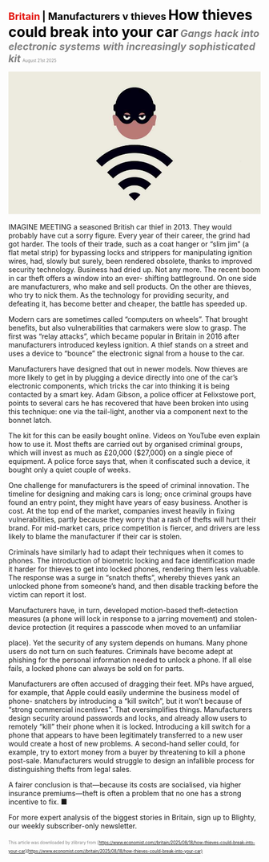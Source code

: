 <span style="color:#E3120B; font-size:14.9pt; font-weight:bold;">Britain</span> <span style="color:#000000; font-size:14.9pt; font-weight:bold;">| Manufacturers v thieves</span>
<span style="color:#000000; font-size:21.0pt; font-weight:bold;">How thieves could break into your car</span>
<span style="color:#808080; font-size:14.9pt; font-weight:bold; font-style:italic;">Gangs hack into electronic systems with increasingly sophisticated kit</span>
<span style="color:#808080; font-size:6.2pt;">August 21st 2025</span>

![](../images/042_How_thieves_could_break_into_your_car/p0178_img01.jpeg)

IMAGINE MEETING a seasoned British car thief in 2013. They would probably have cut a sorry figure. Every year of their career, the grind had got harder. The tools of their trade, such as a coat hanger or “slim jim” (a flat metal strip) for bypassing locks and strippers for manipulating ignition wires, had, slowly but surely, been rendered obsolete, thanks to improved security technology. Business had dried up. Not any more. The recent boom in car theft offers a window into an ever- shifting battleground. On one side are manufacturers, who make and sell products. On the other are thieves, who try to nick them. As the technology for providing security, and defeating it, has become better and cheaper, the battle has speeded up.

Modern cars are sometimes called “computers on wheels”. That brought benefits, but also vulnerabilities that carmakers were slow to grasp. The first was “relay attacks”, which became popular in Britain in 2016 after manufacturers introduced keyless ignition. A thief stands on a street and uses a device to “bounce” the electronic signal from a house to the car.

Manufacturers have designed that out in newer models. Now thieves are more likely to get in by plugging a device directly into one of the car’s electronic components, which tricks the car into thinking it is being contacted by a smart key. Adam Gibson, a police officer at Felixstowe port, points to several cars he has recovered that have been broken into using this technique: one via the tail-light, another via a component next to the bonnet latch.

The kit for this can be easily bought online. Videos on YouTube even explain how to use it. Most thefts are carried out by organised criminal groups, which will invest as much as £20,000 ($27,000) on a single piece of equipment. A police force says that, when it confiscated such a device, it bought only a quiet couple of weeks.

One challenge for manufacturers is the speed of criminal innovation. The timeline for designing and making cars is long; once criminal groups have found an entry point, they might have years of easy business. Another is cost. At the top end of the market, companies invest heavily in fixing vulnerabilities, partly because they worry that a rash of thefts will hurt their brand. For mid-market cars, price competition is fiercer, and drivers are less likely to blame the manufacturer if their car is stolen.

Criminals have similarly had to adapt their techniques when it comes to phones. The introduction of biometric locking and face identification made it harder for thieves to get into locked phones, rendering them less valuable. The response was a surge in “snatch thefts”, whereby thieves yank an unlocked phone from someone’s hand, and then disable tracking before the victim can report it lost.

Manufacturers have, in turn, developed motion-based theft-detection measures (a phone will lock in response to a jarring movement) and stolen- device protection (it requires a passcode when moved to an unfamiliar

place). Yet the security of any system depends on humans. Many phone users do not turn on such features. Criminals have become adept at phishing for the personal information needed to unlock a phone. If all else fails, a locked phone can always be sold on for parts.

Manufacturers are often accused of dragging their feet. MPs have argued, for example, that Apple could easily undermine the business model of phone- snatchers by introducing a “kill switch”, but it won’t because of “strong commercial incentives”. That oversimplifies things. Manufacturers design security around passwords and locks, and already allow users to remotely “kill” their phone when it is locked. Introducing a kill switch for a phone that appears to have been legitimately transferred to a new user would create a host of new problems. A second-hand seller could, for example, try to extort money from a buyer by threatening to kill a phone post-sale. Manufacturers would struggle to design an infallible process for distinguishing thefts from legal sales.

A fairer conclusion is that—because its costs are socialised, via higher insurance premiums—theft is often a problem that no one has a strong incentive to fix. ■

For more expert analysis of the biggest stories in Britain, sign up to Blighty, our weekly subscriber-only newsletter.

<span style="color:#808080; font-size:6.2pt;">This article was downloaded by zlibrary from [https://www.economist.com//britain/2025/08/18/how-thieves-could-break-into-your-car](https://www.economist.com//britain/2025/08/18/how-thieves-could-break-into-your-car)</span>